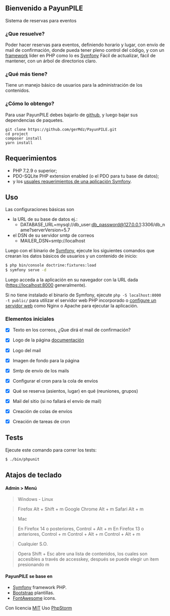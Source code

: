 ## Bienvenido a PayunPILE

Sistema de reservas para eventos


### ¿Que resuelve?
Poder hacer reservas para eventos, definiendo horario y lugar, 
con envío de mail de confirmación, donde pueda tener pleno control 
del código, y con un [framework][1] líder en PHP como lo es [Symfony][1]
Fácil de actualizar, fácil de mantener, con un árbol de directorios claro.

### ¿Qué más tiene?

Tiene un manejo básico de usuarios para la administración de los contenidos.


### ¿Cómo lo obtengo?

Para usar PayunPILE debes bajarlo de [github][8], y luego bajar sus 
dependencias de paquetes.

```
git clone https://github.com/gerMdz/PayunPILE.git
cd project
composer install
yarn install 
```


Requerimientos
------------

* PHP 7.2.9 o superior;
* PDO-SQLite PHP extension enabled (o el PDO para tu base de datos);
* y los [usuales requerimientos de una aplicación Symfony][2].

Uso
-----

Las configuraciones básicas son
* la URL de su base de datos ej.:
    * DATABASE_URL=mysql://db_user:db_password@127.0.0.1:3306/db_name?serverVersion=5.7
* el DSN de su servidor smtp de correos
    * MAILER_DSN=smtp://localhost

Luego con el binario de [Symfony][4], ejecute los siguientes comandos que crearan los datos básicos de usuarios y un contenido de inicio:

```bash
$ php bin/console doctrine:fixtures:load
$ symfony serve -d
```

Luego acceda a la aplicación en su navegador con la URL dada (<https://localhost:8000> generalmente).

Si no tiene instalado el binario de Symfony, ejecute `php -S localhost:8000 -t public/`
para utilizar el servidor web PHP incorporado o [configure un servidor web][3] como Nginx o
Apache para ejecutar la aplicación.

### Elementos iniciales

- [x] Texto en los correos, ¿Que dirá el mail de confirmación?
- [x] Logo de la página [documentación][9]
- [x] Logo del mail
- [x] Imagen de fondo para la página
- [x] Smtp de envío de los mails
- [x] Configurar el cron para la cola de envíos
- [x] Qué se reserva (asientos, lugar) en qué (reuniones, grupos)
- [x] Mail del sitio (si no fallará el envío de mail)
- [x] Creación de colas de envíos
- [x] Creación de tareas de cron


Tests
-----

Ejecute este comando para correr los tests:

```bash
$ ./bin/phpunit
```


## Atajos de teclado

#### Admin > Menú
> Windows - Linux


>Firefox 	Alt + Shift + m
Google Chrome 	Alt + m
Safari 	Alt + m


> Mac

>En Firefox 14 o posteriores, Control + Alt + m
En Firefox 13 o anteriores, Control + m
Control + Alt + m
Control + Alt + m

> Cualquier S.O.

>Opera 	Shift + Esc abre una lista de contenidos, los cuales son accesibles a través de accesskey, después se puede elegir un item presionando m


#### PayunPILE se base en
- [Symfony][1] framework PHP.
- [Bootstrap](https://getbootstrap.com/) plantillas.
- [FontAwesome](https://fortawesome.github.io/Font-Awesome/) icons.

Con licencia [MIT](https://github.com/gerMdz/PayunPILE/blob/main/LICENSE)
Uso [PhpStorm][5]


[1]: https://symfony.com
[2]: https://symfony.com/doc/current/reference/requirements.html
[3]: https://symfony.com/doc/current/cookbook/configuration/web_server_configuration.html
[4]: https://symfony.com/download
[5]: https://jb.gg/OpenSource.
[6]: https://github.com/gerMdz/payunpile
[7]: https://germdz.github.io/incalinks/
[8]: https://github.com/gerMdz/PayunPILE.git
[9]: https://germdz.github.io/PayunPILE/logos-e-imagenes